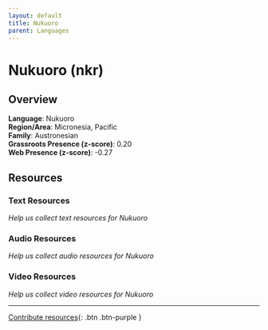 ```yaml
---
layout: default
title: Nukuoro
parent: Languages
---
```


# Nukuoro (nkr)

## Overview

**Language**: Nukuoro  
**Region/Area**: Micronesia, Pacific  
**Family**: Austronesian  
**Grassroots Presence (z-score)**: 0.20  
**Web Presence (z-score)**: -0.27  

## Resources

### Text Resources
*Help us collect text resources for Nukuoro*

### Audio Resources
*Help us collect audio resources for Nukuoro*

### Video Resources
*Help us collect video resources for Nukuoro*

---

[Contribute resources](https://forms.office.com/e/1SfLJx3u1r){: .btn .btn-purple }
